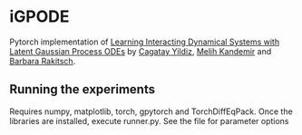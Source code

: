# iGPODE

Pytorch implementation of [Learning Interacting Dynamical Systems with Latent Gaussian Process ODEs](https://arxiv.org/abs/2205.11894) by
[Cagatay Yildiz](https://cagatayyildiz.github.io/), [Melih Kandemir](https://melihkandemir.github.io/) and [Barbara Rakitsch](https://www.bosch-ai.com/research/researcher-pages/t_overviewpage_50.html).


## Running the experiments
Requires numpy, matplotlib, torch, gpytorch and TorchDiffEqPack.
Once the libraries are installed, execute runner.py. See the file for parameter options
